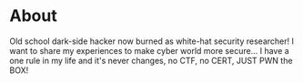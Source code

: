 # About
   Old school dark-side hacker now burned as white-hat security researcher!
     I want to share my experiences to make cyber world more secure...
         I have a one rule in my life and it's never changes, no CTF, no CERT, JUST PWN the BOX!
